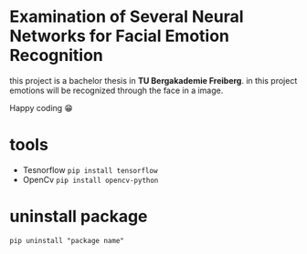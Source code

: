 # Examination of Several Neural Networks for Facial Emotion Recognition
this project is a bachelor thesis in  **TU Bergakademie Freiberg**. in this project emotions will be recognized through the face in a image.

Happy coding :grin:

# tools
* Tesnorflow         ``` pip install tensorflow ``` 
* OpenCv             ``` pip install opencv-python ``` 

# uninstall package
```
pip uninstall "package name"

```
